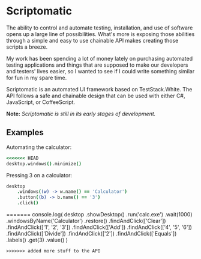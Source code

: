 Scriptomatic
========

The ability to control and automate testing, installation, and use of software opens up a large line of possibilities. What's more is exposing those abilities through a simple and easy to use chainable API makes creating those scripts a breeze. 

My work has been spending a lot of money lately on purchasing automated testing applications and things that are supposed to make our developers and testers' lives easier, so I wanted to see if I could write something similar for fun in my spare time.

Scriptomatic is an automated UI framework based on TestStack.White. The API follows a safe and chainable design that can be used with either C#, JavaScript, or CoffeeScript.

__Note:__ _Scriptomatic is still in its early stages of development._

Examples
-----------

Automating the calculator:

```coffeescript
<<<<<<< HEAD
desktop.windows().minimize()
```

Pressing 3 on a calculator:

```coffeescript
desktop
    .windows((w) -> w.name() == 'Calculator')
    .button((b) -> b.name() == '3')
    .click()
```
=======
console.log(
    desktop
        .showDesktop()
        .run('calc.exe')
        .wait(1000)
        .windowsByName('Calculator')
            .restore()
            .findAndClick(['Clear'])
            .findAndClick(['1', '2', '3'])
            .findAndClick(['Add'])
            .findAndClick(['4', '5', '6'])
            .findAndClick(['Divide'])
            .findAndClick(['2'])
            .findAndClick(['Equals'])
            .labels()
                .get(3)
                .value()
)
```
>>>>>>> added more stuff to the API
